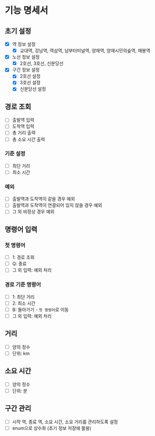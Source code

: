 # 기능 명세서
## 초기 설정
- [x] 역 정보 설정
  - [x] 교대역, 강남역, 역삼역, 남부터미널역, 양재역, 양재시민의숲역, 매봉역
- [x] 노선 정보 설정
  - [x] 2호선, 3호선, 신분당선
- [x] 구간 정보 설정
  - [x] 2호선 설정
  - [x] 3호선 설정
  - [x] 신분당선 설정
## 경로 조회
- [ ] 출발역 입력
- [ ] 도착역 입력
- [ ] 총 거리 출력
- [ ] 총 소요 시간 출력
### 기준 설정
- [ ] 최단 거리
- [ ] 최소 시간
### 예외
- [ ] 출발역과 도착역이 같을 경우 예외
- [ ] 출발역과 도착역이 연결되어 있지 않을 경우 예외
- [ ] 그 외 비정상 경우 예외
## 명령어 입력
### 첫 명령어
- [ ] 1: 경로 조회
- [ ] Q: 종료
- [ ] 그 외 입력: 예외 처리
### 경로 기준 명령어
- [ ] 1: 최단 거리
- [ ] 2: 최소 시간
- [ ] B: 돌아가기 - `첫 명령어`로 이동
- [ ] 그 외 입력: 예외 처리
## 거리
- [ ] 양의 정수
- [ ] 단위: km
## 소요 시간
- [ ] 양의 정수
- [ ] 단위: 분
## 구간 관리
- [ ] 시작 역, 종료 역, 소요 시간, 소요 거리를 관리하도록 설정
- [ ] enum으로 상수화 (초기 정보 저장에 활용)
